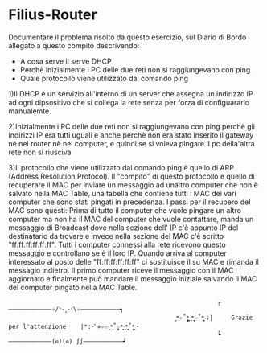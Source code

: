 # Filius-Router

Documentare il problema risolto da questo esercizio, sul Diario di Bordo allegato a questo compito descrivendo:

- A cosa serve il serve DHCP
- Perchè inizialmente i PC delle due reti non si raggiungevano con ping
- Quale protocollo viene utilizzato dal comando ping

1)Il DHCP è un servizio all'interno di un server che assegna un indirizzo IP ad ogni dipsositivo che si collega la rete senza per forza di configuararlo manualemte.

2)Inizialmente i PC delle due reti non si raggiungevano con ping perchè gli Indirizzi IP era tutti uguali e anche perchè non era stato inserito il gateway nè nel router nè nei computer, e quindi se si voleva pingare il pc della'altra rete non si riusciva

3)Il protocollo che viene utilizzato dal comando ping è quello di ARP (Address Resolution Protocol). Il "compito" di questo protocollo e quello di recuperare il MAC per inviare un messaggio ad unaltro computer che non è salvato nella MAC Table, una tabella che contiene tutti i MAC dei vari computer che sono stati pingati in precedenza. I passi per il recupero del MAC sono questi:
Prima di tutto il computer che vuole pingare un altro computer ma non ha il MAC del computer che vuole contattare, manda un messaggio di Broadcast dove nella sezione dell' IP c'è appunto IP del destinatario da trovare e invece nella sezione del MAC c'è scritto "ff:ff:ff:ff:ff:ff". Tutti i computer connessi alla rete ricevono questo messaggio e controllano se è il loro IP. Quando arriva al computer interessato al posto delle "ff:ff:ff:ff:ff:ff" ci sostituisce il su MAC e rimanda il messagio indietro. Il primo computer riceve il messaggio con il MAC aggiornato e finalmente può mandare il messaggio iniziale salvando il MAC del computer pingato nella MAC Table.

                                                              ┍————————————✧/ᐠ-ꞈ-ᐟ\✧———————————┑
                                                  ·͙*̩̩͙✧˚̩̥̩̥*̩̩̥͙·̩̩̥͙*̩̩̥͙☆˚̩̥̩̥*̩̩͙‧♩|     Grazie per l'attenzione    |*:･ﾟ⋄✧☆·͙*̩̩͙˚̩̥̩̥☆*̩̩̥͙·̩̩̥͙*̩̩̥͙˚̩̥̩̥*̩̩͙‧
                                                              ┕————————————(ฅ)(ฅ) ∫∫———————————┙
